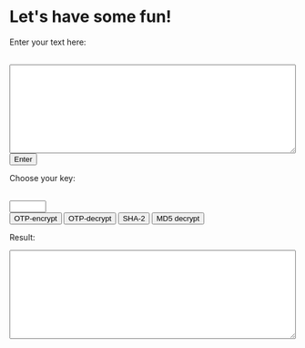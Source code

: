  <h1>Let's have some fun!</h1>
<p>Enter your text here:</p><br>
<textarea rows="10" cols="60" id="myTextarea"> </textarea> 
<input type="submit" value="Enter">


<p>Choose your key:</p><br>
<form action="/action_page.php">
<input type="number" name="quantity" min="1" max="100"><br>
<input type="submit" value="OTP-encrypt"> <input type="submit" value="OTP-decrypt"> <input type="submit" value="SHA-2"> <input type="submit" value="MD5 decrypt">

<p>Result:</p>
<textarea rows="10" cols="60" id="myTextarea"> </textarea> 
